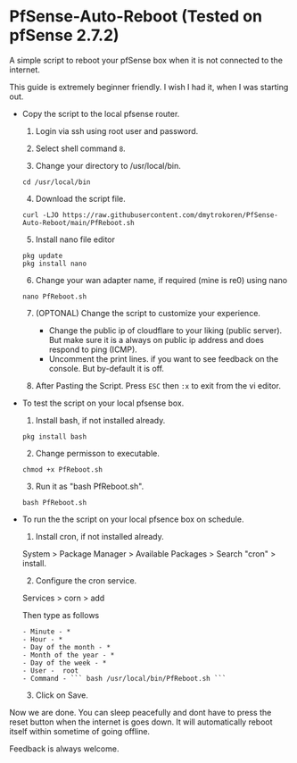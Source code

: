 # PfSense-Auto-Reboot (Tested on pfSense 2.7.2)

A simple script to reboot your pfSense box when it is not connected to the internet.

This guide is extremely beginner friendly. I wish I had it, when I was starting out.

- Copy the script to the local pfsense router.

  1. Login via ssh using root user and password.

  2. Select shell command `8`.

  3. Change your directory to /usr/local/bin.

  ```
  cd /usr/local/bin
  ```

  4. Download the script file.

  ```
  curl -LJO https://raw.githubusercontent.com/dmytrokoren/PfSense-Auto-Reboot/main/PfReboot.sh
  ```

  5. Install nano file editor

  ```
  pkg update
  pkg install nano
  ```

  6. Change your wan adapter name, if required (mine is re0) using nano

  ```
  nano PfReboot.sh
  ```

  7. (OPTONAL) Change the script to customize your experience.

     - Change the public ip of cloudflare to your liking (public server). But make sure it is a always on public ip address and does respond to ping (ICMP).
     - Uncomment the print lines. if you want to see feedback on the console. But by-default it is off.

  8. After Pasting the Script. Press `ESC` then `:x` to exit from the vi editor.

- To test the script on your local pfsense box.

  1. Install bash, if not installed already.

  ```
  pkg install bash
  ```

  2. Change permisson to executable.

  ```
  chmod +x PfReboot.sh
  ```

  3. Run it as "bash PfReboot.sh".

  ```
  bash PfReboot.sh
  ```

- To run the the script on your local pfsence box on schedule.

  1. Install cron, if not installed already.

  System > Package Manager > Available Packages > Search "cron" > install.

  2. Configure the cron service.

  Services > corn > add

  Then type as follows

      - Minute - *
      - Hour - *
      - Day of the month - *
      - Month of the year - *
      - Day of the week - *
      - User -  root
      - Command - ``` bash /usr/local/bin/PfReboot.sh ```

  3. Click on Save.

Now we are done. You can sleep peacefully and dont have to press the reset button when the internet is goes down. It will automatically reboot itself within sometime of going offline.

Feedback is always welcome.
